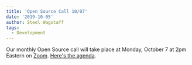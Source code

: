 ```yaml
---
title: 'Open Source Call 10/07'
date: '2019-10-05'
author: Steel Wagstaff
tags:
  - Development
---
```


Our monthly Open Source call will take place at Monday, October 7 at 2pm Eastern on [Zoom](https://zoom.us/j/5125249718). [Here's the agenda](https://docs.google.com/document/d/1zaeQmlaFX1Js_JYsT-zKeS8yTjB0GRYoTC9ZZdoq9Kc/edit?usp=sharing).
